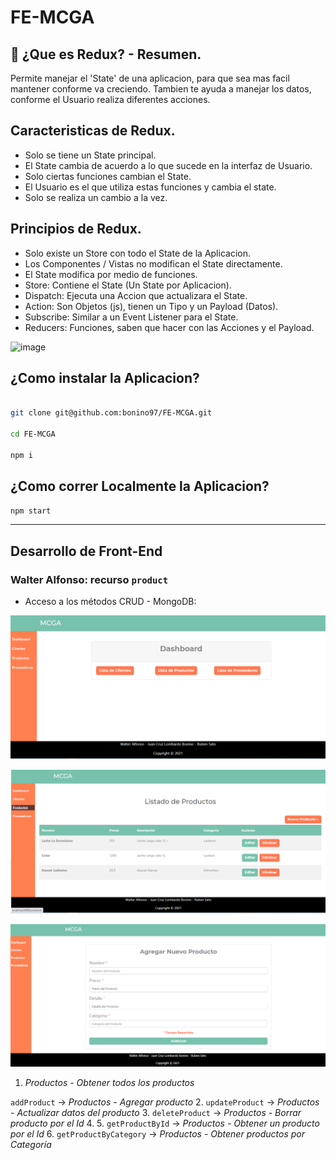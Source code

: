 # FE-MCGA

## 🚀 ¿Que es Redux? - Resumen.

Permite manejar el 'State' de una aplicacion, para que sea mas facil mantener conforme va creciendo.
Tambien te ayuda a manejar los datos, conforme el Usuario realiza diferentes acciones.

## Caracteristicas de Redux.

- Solo se tiene un State principal.
- El State cambia de acuerdo a lo que sucede en la interfaz de Usuario.
- Solo ciertas funciones cambian el State.
- El Usuario es el que utiliza estas funciones y cambia el state.
- Solo se realiza un cambio a la vez.

## Principios de Redux.

- Solo existe un Store con todo el State de la Aplicacion.
- Los Componentes / Vistas no modifican el State directamente.
- El State modifica por medio de funciones.
- Store: Contiene el State (Un State por Aplicacion).
- Dispatch: Ejecuta una Accion que actualizara el State.
- Action: Son Objetos (js), tienen un Tipo y un Payload (Datos).
- Subscribe: Similar a un Event Listener para el State.
- Reducers: Funciones, saben que hacer con las Acciones y el Payload.

![image](https://user-images.githubusercontent.com/24545141/140233398-09735dd7-71aa-4cc0-926b-3710d0b59045.png)

## ¿Como instalar la Aplicacion?

```sh

git clone git@github.com:bonino97/FE-MCGA.git

cd FE-MCGA

npm i
```

## ¿Como correr Localmente la Aplicacion?

```sh
npm start
```

---

## Desarrollo de Front-End

### Walter Alfonso: recurso `product`

- Acceso a los métodos CRUD - MongoDB:

![Dasboard](https://raw.githubusercontent.com/bonino97/FE-MCGA/products/src/assets/dashboard.png)

![List Products](https://raw.githubusercontent.com/bonino97/FE-MCGA/products/src/assets/products.png)

![Add Product](https://raw.githubusercontent.com/bonino97/FE-MCGA/products/src/assets/addProduct.png)

1.  _Productos - Obtener todos los productos_

`addProduct` -> _Productos - Agregar producto_ 2. `updateProduct` -> _Productos - Actualizar datos del producto_ 3. `deleteProduct` -> _Productos - Borrar producto por el Id_ 4. 5. `getProductById` -> _Productos - Obtener un producto por el Id_ 6. `getProductByCategory` -> _Productos - Obtener productos por Categoría_
